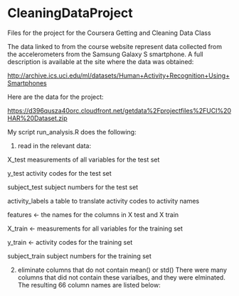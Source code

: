 CleaningDataProject
===================

Files for the project for the Coursera Getting and Cleaning Data Class

The data linked to from the course website represent data collected from the accelerometers from the Samsung Galaxy S smartphone. A full description is available at the site where the data was obtained: 

http://archive.ics.uci.edu/ml/datasets/Human+Activity+Recognition+Using+Smartphones 

Here are the data for the project: 

https://d396qusza40orc.cloudfront.net/getdata%2Fprojectfiles%2FUCI%20HAR%20Dataset.zip 

My script run_analysis.R does the following:

1) read in the relevant data:

X_test measurements of all variables for the test set

y_test activity codes for the test set

subject_test subject numbers for the test set

activity_labels a table to translate activity codes to activity names

features <- the names for the columns in X test and X train

X_train <- measurements for all variables for the training set

y_train <- activity codes for the training set

subject_train subject numbers for the training set

2) eliminate columns that do not contain mean() or std()
There were many columns that did not contain these varialbes, and they were elminated. The resulting 66 column names are listed below:
